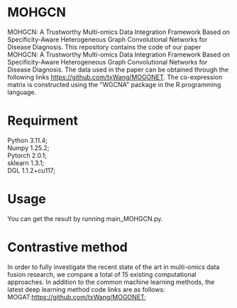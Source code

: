 # MOHGCN
MOHGCN: A Trustworthy Multi-omics Data Integration Framework Based on Specificity-Aware Heterogeneous Graph Convolutional Networks for Disease Diagnosis.
This repository contains the code of our paper MOHGCN: A Trustworthy Multi-omics Data Integration Framework Based on Specificity-Aware Heterogeneous Graph Convolutional Networks for Disease Diagnosis. The data used in the paper can be obtained through the following links https://github.com/txWang/MOGONET. The co-expression matrix is constructed using the "WGCNA" package in the R programming language.
# Requirment
Python 3.11.4;  
Numpy 1.25.2;  
Pytorch 2.0.1;   
sklearn 1.3.1;  
DGL 1.1.2+cu117;  

# Usage
You can get the result by running main_MOHGCN.py.

# Contrastive method
In order to fully investigate the recent state of the art in multi-omics data fusion research, we compare a total of 15 existing computational approaches. In addition to the common machine learning methods, the latest deep learning method code links are as follows:
MOGAT:https://github.com/txWang/MOGONET;

